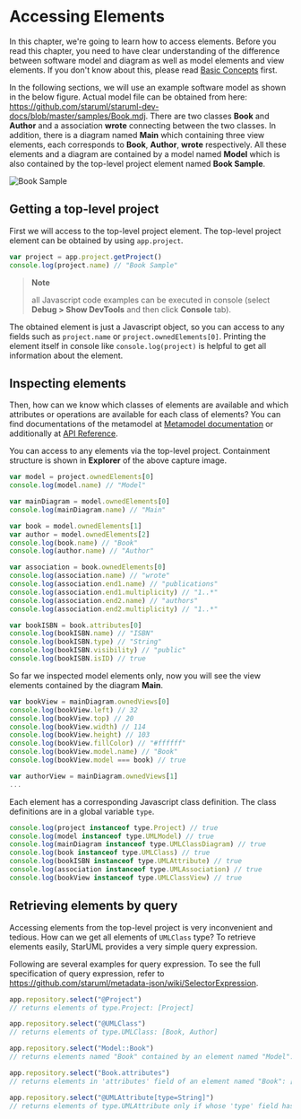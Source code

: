 Accessing Elements
==================

<!-- toc -->

In this chapter, we're going to learn how to access elements. Before you read this chapter, you need to have clear understanding of the difference between software model and diagram as well as model elements and view elements. If you don't know about this, please read [Basic Concepts](/basic-concepts.md) first.

In the following sections, we will use an example software model as shown in the below figure. Actual model file can be obtained from here: https://github.com/staruml/staruml-dev-docs/blob/master/samples/Book.mdj. There are two classes __Book__ and __Author__ and a association __wrote__ connecting between the two classes. In addition, there is a diagram named __Main__ which containing three view elements, each corresponds to __Book__, __Author__, __wrote__ respectively. All these elements and a diagram are contained by a model named __Model__ which is also contained by the top-level project element named __Book Sample__.

![Book Sample](https://github.com/staruml/staruml-dev-docs/blob/master/images/Book-sample.png?raw=true)

## Getting a top-level project

First we will access to the top-level project element. The top-level project element can be obtained by using `app.project`.

```js
var project = app.project.getProject()
console.log(project.name) // "Book Sample"
```
> __Note__
>
> all Javascript code examples can be executed in console (select __Debug > Show DevTools__ and then click __Console__ tab).

The obtained element is just a Javascript object, so you can access to any fields such as `project.name` or `project.ownedElements[0]`. Printing the element itself in console like `console.log(project)` is helpful to get all information about the element.

## Inspecting elements

Then, how can we know which classes of elements are available and which attributes or operations are available for each class of elements? You can find documentations of the metamodel at [Metamodel documentation](http://staruml.io/reference/3.0.0/metamodel) or additionally at [API Reference](http://staruml.io/reference/3.0.0/api).

You can access to any elements via the top-level project. Containment structure is shown in __Explorer__ of the above capture image.

```js
var model = project.ownedElements[0]
console.log(model.name) // "Model"

var mainDiagram = model.ownedElements[0] 
console.log(mainDiagram.name) // "Main"

var book = model.ownedElements[1]
var author = model.ownedElements[2]
console.log(book.name) // "Book"
console.log(author.name) // "Author"

var association = book.ownedElements[0]
console.log(association.name) // "wrote"
console.log(association.end1.name) // "publications"
console.log(association.end1.multiplicity) // "1..*"
console.log(association.end2.name) // "authors"
console.log(association.end2.multiplicity) // "1..*"

var bookISBN = book.attributes[0]
console.log(bookISBN.name) // "ISBN"
console.log(bookISBN.type) // "String"
console.log(bookISBN.visibility) // "public"
console.log(bookISBN.isID) // true
```

So far we inspected model elements only, now you will see the view elements contained by the diagram __Main__.

```js
var bookView = mainDiagram.ownedViews[0]
console.log(bookView.left) // 32
console.log(bookView.top) // 20
console.log(bookView.width) // 114
console.log(bookView.height) // 103
console.log(bookView.fillColor) // "#ffffff"
console.log(bookView.model.name) // "Book"
console.log(bookView.model === book) // true

var authorView = mainDiagram.ownedViews[1]
...
```

Each element has a corresponding Javascript class definition. The class definitions are in a global variable `type`.

```js
console.log(project instanceof type.Project) // true
console.log(model instanceof type.UMLModel) // true
console.log(mainDiagram instanceof type.UMLClassDiagram) // true
console.log(book instanceof type.UMLClass) // true
console.log(bookISBN instanceof type.UMLAttribute) // true
console.log(association instanceof type.UMLAssociation) // true
console.log(bookView instanceof type.UMLClassView) // true
```

## Retrieving elements by query

Accessing elements from the top-level project is very inconvenient and tedious. How can we get all elements of `UMLClass` type? To retrieve elements easily, StarUML provides a very simple query expression.

Following are several examples for query expression. To see the full specification of query expression, refer to https://github.com/staruml/metadata-json/wiki/SelectorExpression.

```js
app.repository.select("@Project")
// returns elements of type.Project: [Project]

app.repository.select("@UMLClass")
// returns elements of type.UMLClass: [Book, Author]

app.repository.select("Model::Book")
// returns elements named "Book" contained by an element named "Model": [Book]

app.repository.select("Book.attributes")
// returns elements in 'attributes' field of an element named "Book": [ISBN, title, summary, publisher]

app.repository.select("@UMLAttribute[type=String]")
// returns elements of type.UMLAttribute only if whose 'type' field has "String" value: [ISBN, title, summary, publisher, name, biography]
```

